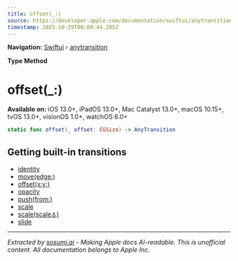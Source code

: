 ```yaml
---
title: offset(_:)
source: https://developer.apple.com/documentation/swiftui/anytransition/offset(_:)
timestamp: 2025-10-29T00:09:44.285Z
---
```


**Navigation:** [Swiftui](/documentation/swiftui) › [anytransition](/documentation/swiftui/anytransition)

**Type Method**

# offset(_:)

**Available on:** iOS 13.0+, iPadOS 13.0+, Mac Catalyst 13.0+, macOS 10.15+, tvOS 13.0+, visionOS 1.0+, watchOS 6.0+

```swift
static func offset(_ offset: CGSize) -> AnyTransition
```

## Getting built-in transitions

- [identity](/documentation/swiftui/anytransition/identity)
- [move(edge:)](/documentation/swiftui/anytransition/move(edge:))
- [offset(x:y:)](/documentation/swiftui/anytransition/offset(x:y:))
- [opacity](/documentation/swiftui/anytransition/opacity)
- [push(from:)](/documentation/swiftui/anytransition/push(from:))
- [scale](/documentation/swiftui/anytransition/scale)
- [scale(scale:anchor:)](/documentation/swiftui/anytransition/scale(scale:anchor:))
- [slide](/documentation/swiftui/anytransition/slide)

---

*Extracted by [sosumi.ai](https://sosumi.ai) - Making Apple docs AI-readable.*
*This is unofficial content. All documentation belongs to Apple Inc.*
